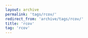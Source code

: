 ```yaml
---
layout: archive
permalink: 'tags/rcov/'
redirect_from: 'archive/tags/rcov/'
title: 'rcov'
tag: 'rcov'
---
```

